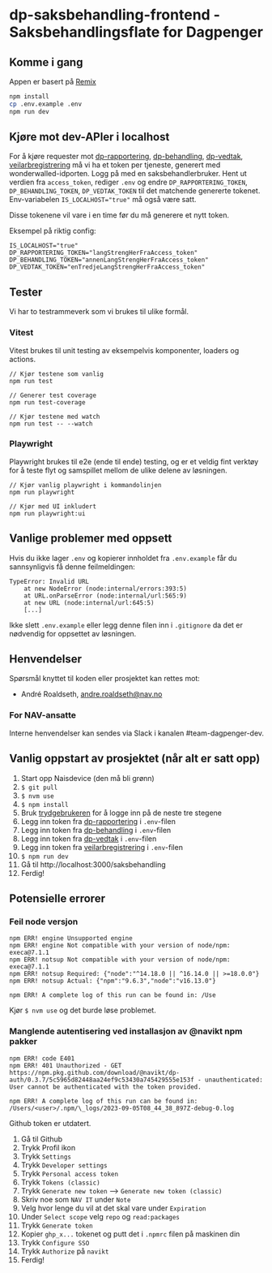 # dp-saksbehandling-frontend - Saksbehandlingsflate for Dagpenger

## Komme i gang

Appen er basert på [Remix](https://remix.run/docs)

```sh
npm install
cp .env.example .env
npm run dev
```

## Kjøre mot dev-APIer i localhost

For å kjøre requester mot [dp-rapportering](https://wonderwalled-azure.intern.dev.nav.no/api/obo?aud=dev-gcp.teamdagpenger.dp-rapportering), [dp-behandling](https://wonderwalled-azure.intern.dev.nav.no/api/obo?aud=dev-gcp.teamdagpenger.dp-behandling), [dp-vedtak](https://wonderwalled-azure.intern.dev.nav.no/api/obo?aud=dev-gcp.teamdagpenger.dp-vedtak), [veilarbregistrering](https://azure-token-generator.intern.dev.nav.no/api/obo?aud=dev-gcp.paw.veilarbregistrering) må vi ha et token per tjeneste, generert med wonderwalled-idporten. Logg på med en saksbehandlerbruker. Hent ut verdien fra `access_token`, rediger `.env` og endre `DP_RAPPORTERING_TOKEN`, `DP_BEHANDLING_TOKEN`, `DP_VEDTAK_TOKEN` til det matchende genererte tokenet. Env-variabelen `IS_LOCALHOST="true"` må også være satt.

Disse tokenene vil vare i en time før du må generere et nytt token.

Eksempel på riktig config:

```
IS_LOCALHOST="true"
DP_RAPPORTERING_TOKEN="langStrengHerFraAccess_token"
DP_BEHANDLING_TOKEN="annenLangStrengHerFraAccess_token"
DP_VEDTAK_TOKEN="enTredjeLangStrengHerFraAccess_token"
```

## Tester

Vi har to testrammeverk som vi brukes til ulike formål.

### Vitest

Vitest brukes til unit testing av eksempelvis komponenter, loaders og actions.

```
// Kjør testene som vanlig
npm run test

// Generer test coverage
npm run test-coverage

// Kjør testene med watch
npm run test -- --watch
```

### Playwright

Playwright brukes til e2e (ende til ende) testing, og er et veldig fint verktøy for å teste flyt og samspillet mellom de ulike delene av løsningen.

```
// Kjør vanlig playwright i kommandolinjen
npm run playwright

// Kjør med UI inkludert
npm run playwright:ui
```

## Vanlige problemer med oppsett

Hvis du ikke lager `.env` og kopierer innholdet fra `.env.example` får du sannsynligvis få denne feilmeldingen:

```
TypeError: Invalid URL
    at new NodeError (node:internal/errors:393:5)
    at URL.onParseError (node:internal/url:565:9)
    at new URL (node:internal/url:645:5)
    [...]
```

Ikke slett `.env.example` eller legg denne filen inn i `.gitignore` da det er nødvendig for oppsettet av løsningen.

## Henvendelser

Spørsmål knyttet til koden eller prosjektet kan rettes mot:

- André Roaldseth, andre.roaldseth@nav.no

### For NAV-ansatte

Interne henvendelser kan sendes via Slack i kanalen #team-dagpenger-dev.

## Vanlig oppstart av prosjektet (når alt er satt opp)

1. Start opp Naisdevice (den må bli grønn)
2. `$ git pull`
3. `$ nvm use`
4. `$ npm install`
5. Bruk [trydgebrukeren](https://nav-it.slack.com/archives/C04RRM5QEAV/p1682666310232779) for å logge inn på de neste tre stegene
6. Legg inn token fra [dp-rapportering](https://wonderwalled-azure.intern.dev.nav.no/api/obo?aud=dev-gcp.teamdagpenger.dp-rapportering) i `.env`-filen
7. Legg inn token fra [dp-behandling](https://wonderwalled-azure.intern.dev.nav.no/api/obo?aud=dev-gcp.teamdagpenger.dp-behandling) i `.env`-filen
8. Legg inn token fra [dp-vedtak](https://wonderwalled-azure.intern.dev.nav.no/api/obo?aud=dev-gcp.teamdagpenger.dp-vedtak) i `.env`-filen
9. Legg inn token fra [veilarbregistrering](https://azure-token-generator.intern.dev.nav.no/api/obo?aud=dev-gcp.paw.veilarbregistrering) i `.env`-filen
10. `$ npm run dev`
11. Gå til http://localhost:3000/saksbehandling
12. Ferdig!

## Potensielle errorer

### Feil node versjon

```npm ERR! code EBADENGINE
npm ERR! engine Unsupported engine
npm ERR! engine Not compatible with your version of node/npm: execa@7.1.1
npm ERR! notsup Not compatible with your version of node/npm: execa@7.1.1
npm ERR! notsup Required: {"node":"^14.18.0 || ^16.14.0 || >=18.0.0"}
npm ERR! notsup Actual: {"npm":"9.6.3","node":"v16.13.0"}

npm ERR! A complete log of this run can be found in: /Use
```

Kjør `$ nvm use` og det burde løse problemet.

### Manglende autentisering ved installasjon av @navikt npm pakker

```
npm ERR! code E401
npm ERR! 401 Unauthorized - GET https://npm.pkg.github.com/download/@navikt/dp-auth/0.3.7/5c5965d82448aa24ef9c53430a745429555e153f - unauthenticated: User cannot be authenticated with the token provided.

npm ERR! A complete log of this run can be found in: /Users/<user>/.npm/\_logs/2023-09-05T08_44_38_897Z-debug-0.log
```

Github token er utdatert.

1. Gå til Github
2. Trykk Profil ikon
3. Trykk `Settings`
4. Trykk `Developer settings`
5. Trykk `Personal access token`
6. Trykk `Tokens (classic)`
7. Trykk `Generate new token` --> `Generate new token (classic)`
8. Skriv noe som `NAV IT` under `Note`
9. Velg hvor lenge du vil at det skal vare under `Expiration`
10. Under `Select scope` velg `repo` og `read:packages`
11. Trykk `Generate token`
12. Kopier `ghp_x...` tokenet og putt det i `.npmrc` filen på maskinen din
13. Trykk `Configure SSO`
14. Trykk `Authorize` på `navikt`
15. Ferdig!

